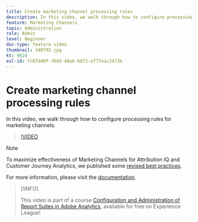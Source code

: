 ```yaml
---
title: Create marketing channel processing rules
description: In this video, we walk through how to configure processing rules for marketing channels.
feature: Marketing Channels
topic: Administration
role: Admin
level: Beginner
doc-type: feature video
thumbnail: 340792.jpg
kt: 9624
exl-id: fc07dd0f-76dd-40a6-b8f2-e777eac2473b
---
```

# Create marketing channel processing rules 

In this video, we walk through how to configure processing rules for marketing channels.

>[!VIDEO](https://video.tv.adobe.com/v/340792/?quality=12&learn=on)

>[!NOTE]
>
>To maximize effectiveness of Marketing Channels for Attribution IQ and Customer Journey Analytics, we published some [revised best practices](https://experienceleague.adobe.com/docs/analytics/components/marketing-channels/mchannel-best-practices.html?lang=en).

For more information, please visit the [documentation](https://experienceleague.adobe.com/docs/analytics/components/marketing-channels/c-rules.html?lang=en).

>[!INFO]
>
> This video is part of a course [Configuration and Administration of Report Suites in Adobe Analytics](https://experienceleague.adobe.com/?recommended=Analytics-A-1-2021.1.administration), available for free on Experience League!